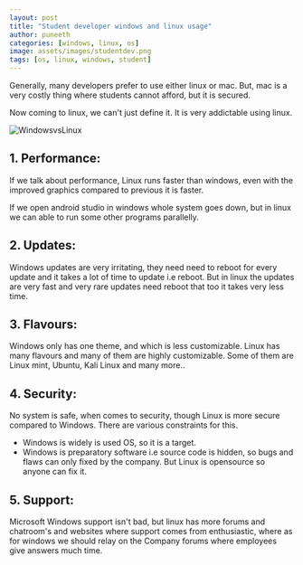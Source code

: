 ```yaml
---
layout: post
title: "Student developer windows and linux usage"
author: puneeth
categories: [windows, linux, os]
image: assets/images/studentdev.png
tags: [os, linux, windows, student]
---
```


Generally, many developers prefer to use either linux or mac. But, mac is a very costly thing where students cannot afford, but it is secured.

Now coming to linux, we can't just define it. It is very addictable using linux.

![WindowsvsLinux](https://devskrate.github.io/assets/images/winvslinux.png)

## 1. Performance:

If we talk about performance, Linux runs faster than windows, even with the improved graphics compared to previous it is faster.

If we open android studio in windows whole system goes down, but in linux we can able to run some other programs parallelly.

## 2. Updates:

Windows updates are very irritating, they need need to reboot for every update and it takes a lot of time to update i.e reboot. But in linux the updates are very fast and very rare updates need reboot that too it takes very less time.

## 3. Flavours:

Windows only has one theme, and which is less customizable. Linux has many flavours and many of them are highly customizable. Some of them are Linux mint, Ubuntu, Kali Linux and many more..

## 4. Security:

No system is safe, when comes to security, though Linux is more secure compared to Windows.
There are various constraints for this.

- Windows is widely is used OS, so it is a target.
- Windows is preparatory software i.e source code is hidden, so bugs and flaws can only fixed by the company. But Linux is opensource so anyone can fix it.

## 5. Support:

Microsoft Windows support isn't bad, but linux has more forums and chatroom's and websites where support comes from enthusiastic, where as for windows we should relay on the Company forums where employees give answers much time.
